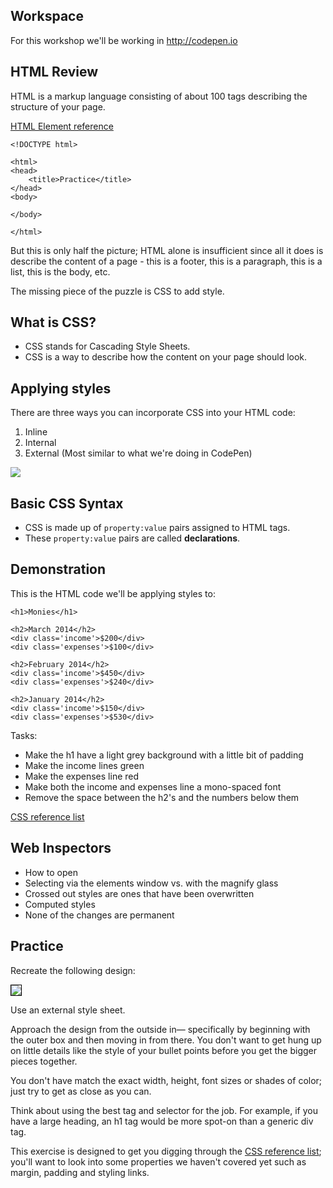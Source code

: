## Workspace
For this workshop we'll be working in <http://codepen.io>


## HTML Review
HTML is a markup language consisting of about 100 tags describing the structure of your page.

[HTML Element reference](https://developer.mozilla.org/en/HTML/Element)

	<!DOCTYPE html>
	
	<html>
	<head>
		<title>Practice</title>
	</head>
	<body>
	
	</body>
	
	</html>

But this is only half the picture; HTML alone is insufficient since all it does is describe the content of a page - this is a footer, this is a paragraph, this is a list, this is the body, etc.

The missing piece of the puzzle is CSS to add style.


## What is CSS?
* CSS stands for Cascading Style Sheets.
* CSS is a way to describe how the content on your page should look.



## Applying styles

There are three ways you can incorporate CSS into your HTML code:

1. Inline
2. Internal
3. External (Most similar to what we're doing in CodePen)

<img src='http://thewc.co/images/tasks/css_three_methods_summary.png'>


## Basic CSS Syntax

* CSS is made up of `property:value` pairs assigned to HTML tags.
* These `property:value` pairs are called **declarations**.




## Demonstration

This is the HTML code we'll be applying styles to: 

	<h1>Monies</h1>
	
	<h2>March 2014</h2>
	<div class='income'>$200</div>
	<div class='expenses'>$100</div>
	
	<h2>February 2014</h2>
	<div class='income'>$450</div>
	<div class='expenses'>$240</div>
	
	<h2>January 2014</h2>
	<div class='income'>$150</div>
	<div class='expenses'>$530</div>
	
Tasks: 

* Make the h1 have a light grey background with a little bit of padding
* Make the income lines green
* Make the expenses line red
* Make both the income and expenses line a mono-spaced font
* Remove the space between the h2's and the numbers below them

[CSS reference list](https://developer.mozilla.org/en-US/docs/Web/CSS/Reference)



## Web Inspectors
* How to open
* Selecting via the elements window vs. with the magnify glass
* Crossed out styles are ones that have been overwritten
* Computed styles
* None of the changes are permanent



## Practice
Recreate the following design:

<img src='http://making-the-internet.s3.amazonaws.com/css-basics-exercise.png' style='border:1px solid black'>

Use an external style sheet.

Approach the design from the outside in&mdash; specifically by beginning with the outer box and then moving in from there. You don't want to get hung up on little details like the style of your bullet points before you get the bigger pieces together.

You don't have match the exact width, height, font sizes or shades of color; just try to get as close as you can.

Think about using the best tag and selector for the job. For example, if you have a large heading, an  h1 tag would be more spot-on than a generic div tag.

This exercise is designed to get you digging through the [CSS reference list](https://developer.mozilla.org/en-US/docs/Web/CSS/Reference); you'll want to look into some properties we haven't covered yet such as margin, padding and styling links.

